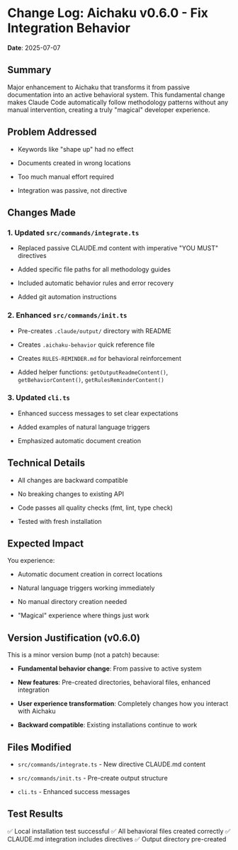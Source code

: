 # Change Log: Aichaku v0.6.0 - Fix Integration Behavior

**Date**: 2025-07-07

## Summary

Major enhancement to Aichaku that transforms it from passive documentation into
an active behavioral system. This fundamental change makes Claude Code
automatically follow methodology patterns without any manual intervention,
creating a truly "magical" developer experience.

## Problem Addressed

- Keywords like "shape up" had no effect

- Documents created in wrong locations

- Too much manual effort required

- Integration was passive, not directive

## Changes Made

### 1. Updated `src/commands/integrate.ts`

- Replaced passive CLAUDE.md content with imperative "YOU MUST" directives

- Added specific file paths for all methodology guides

- Included automatic behavior rules and error recovery

- Added git automation instructions

### 2. Enhanced `src/commands/init.ts`

- Pre-creates `.claude/output/` directory with README

- Creates `.aichaku-behavior` quick reference file

- Creates `RULES-REMINDER.md` for behavioral reinforcement

- Added helper functions: `getOutputReadmeContent()`, `getBehaviorContent()`,
  `getRulesReminderContent()`

### 3. Updated `cli.ts`

- Enhanced success messages to set clear expectations

- Added examples of natural language triggers

- Emphasized automatic document creation

## Technical Details

- All changes are backward compatible

- No breaking changes to existing API

- Code passes all quality checks (fmt, lint, type check)

- Tested with fresh installation

## Expected Impact

You experience:

- Automatic document creation in correct locations

- Natural language triggers working immediately

- No manual directory creation needed

- "Magical" experience where things just work

## Version Justification (v0.6.0)

This is a minor version bump (not a patch) because:

- **Fundamental behavior change**: From passive to active system

- **New features**: Pre-created directories, behavioral files, enhanced
  integration

- **User experience transformation**: Completely changes how you interact with
  Aichaku

- **Backward compatible**: Existing installations continue to work

## Files Modified

- `src/commands/integrate.ts` - New directive CLAUDE.md content

- `src/commands/init.ts` - Pre-create output structure

- `cli.ts` - Enhanced success messages

## Test Results

✅ Local installation test successful ✅ All behavioral files created correctly
✅ CLAUDE.md integration includes directives ✅ Output directory pre-created
